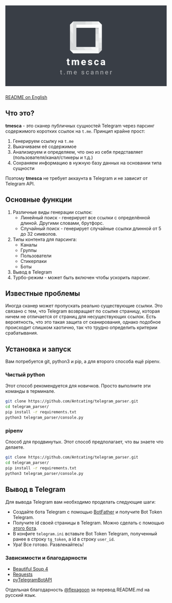 <h1 align="center"><img src="logo.png" alt="tmesca" width="800"/></h1>

[README on English](README.md)

## Что это?
**tmesca** - это сканер публичных сущностей Telegram через парсинг содержимого коротких ссылок на `t.me`. Принцип крайне прост:
1. Генерируем ссылку на `t.me`
2. Выкачиваем её содержимое
3. Анализируем и определяем, что оно из себя представляет (пользователя/канал/стикеры и т.д.)
4. Сохраняем информацию в нужную базу данных на основании типа сущности

Поэтому **tmesca** не требует аккаунта в Telegram и не зависит от Telegram API.

## Основные функции

1. Различные виды генерации ссылок:
    * Линейный поиск - генерирует все ссылки с определённой длиной. Другими словами, брутфорс.
    * Случайный поиск - генерирует случайные ссылки длинной от 5 до 32 символов.
    <!-- * Поиск с мутацией - ввести слово, скрипт создаёт все возможные мутации этого слова и проверяет их. -->
2. Типы контента для парсинга:
    * Каналы
    * Группы
    * Пользователи
    * Стикерпаки
    * Боты
3. Вывод в Telegram
4. Турбо-режим - может быть включен чтобы ускорить парсинг. 

## Известные проблемы
Иногда сканер может пропускать реально существующие ссылки. Это связано с тем, что Telegram возвращает по ссылке страницу, которая ничем не отличается от страниц для несуществующих ссылок. Есть вероятность, что это такая защита от сканирования, однако подобное происходит слишком хаотично, так что трудно определить критерии срабатывания.

## Установка и запуск
Вам потребуется git, python3 и pip, а для второго способа ещё pipenv.

### Чистый python
Этот способ рекомендуется для новичков. Просто выполните эти команды в терминале.
```bash
git clone https://github.com/Antcating/telegram_parser.git
cd telegram_parser/
pip install -r requirements.txt
python3 telegram_parser/console.py
```

### pipenv
Способ для продвинутых. Этот способ предполагает, что вы знаете что делаете.
```bash
git clone https://github.com/Antcating/telegram_parser.git
cd telegram_parser/
pip install -r requirements.txt
python3 telegram_parser/console.py
```

## Вывод в Telegram 
Для вывода Telegram вам необходимо проделать следующие шаги:  
- Создайте бота Telegram с помощью [BotFather](https://t.me/BotFather) и получите Bot Token Telegram.  
- Получите id своей страницы в Telegram. Можно сделать с помощью [этого бота](https://t.me/userinfobot).
- В конфиге `telegram.ini` вставьте  Bot Token Telegram, полученный ранее в строку `tg_token`, а id в строку `user_id`. 
- Ура! Все готово. Развлекайтесь!

### Зависимости и благодарности
* [Beautiful Soup 4](https://www.crummy.com/software/BeautifulSoup/)
* [Requests](https://docs.python-requests.org/en/master/)
* [pyTelegramBotAPI](https://github.com/eternnoir/pyTelegramBotAPI)

Отдельная благодарность [@flexagoon](https://t.me/flexagoon) за перевод README.md на русский язык.
